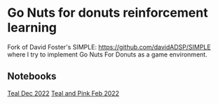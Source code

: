 # Go Nuts for donuts reinforcement learning

Fork of David Foster's SIMPLE: https://github.com/davidADSP/SIMPLE where I try to implement Go Nuts For Donuts as a game environment.

## Notebooks

[Teal Dec 2022](docs/teal.md)
[Teal and Pink Feb 2022](docs/teal-and-pink.md)

